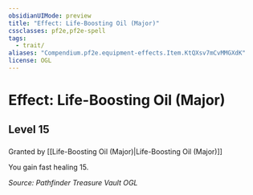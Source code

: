```yaml
---
obsidianUIMode: preview
title: "Effect: Life-Boosting Oil (Major)"
cssclasses: pf2e,pf2e-spell
tags:
  - trait/
aliases: "Compendium.pf2e.equipment-effects.Item.KtQXsv7mCvMMGXdK"
license: OGL
---
```

# Effect: Life-Boosting Oil (Major)
## Level 15
### 






Granted by [[Life-Boosting Oil (Major)|Life-Boosting Oil (Major)]]

You gain fast healing 15.

*Source: Pathfinder Treasure Vault*
*OGL*